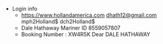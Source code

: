 - Login info
	- https://www.hollandamerica.com
	  dhath12@gmail.com
	  mph2Holland$
	  dch2Holland$
	- Dale Hathaway
	  Mariner ID 8559057807
	- Booking Number : XW4R5K
	  Dear DALE HATHAWAY